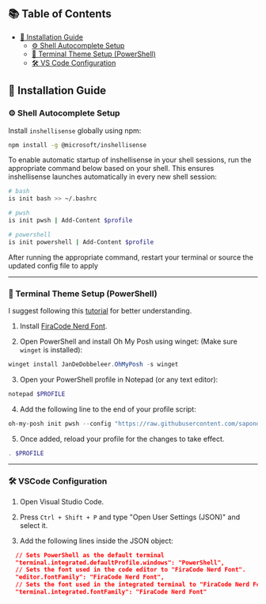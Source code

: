 ## 📚 Table of Contents

- [🚀 Installation Guide](#-installation-guide)
  - [⚙️ Shell Autocomplete Setup](#️-shell-autocomplete-setup)
  - [🎨 Terminal Theme Setup (PowerShell)](#-terminal-theme-setup-powershell)
  - [🛠 VS Code Configuration](#-vscode-configuration)

## 🚀 Installation Guide

### ⚙️ Shell Autocomplete Setup

Install `inshellisense` globally using npm:

```bash
npm install -g @microsoft/inshellisense
```

To enable automatic startup of inshellisense in your shell sessions, run the appropriate command below based on your shell. This ensures inshellisense launches automatically in every new shell session:

```bash
# bash
is init bash >> ~/.bashrc

# pwsh
is init pwsh | Add-Content $profile

# powershell
is init powershell | Add-Content $profile
```

After running the appropriate command, restart your terminal or source the updated config file to apply

---

### 🎨 Terminal Theme Setup (PowerShell)

I suggest following this [tutorial](https://youtu.be/-G6GbXGo4wo?si=m5Bc-zAgRinTZ5he&t=312) for better understanding.

1. Install [FiraCode Nerd Font](https://github.com/ryanoasis/nerd-fonts/releases/download/v3.4.0/FiraCode.zip).

2. Open PowerShell and install Oh My Posh using winget: (Make sure `winget` is installed):

```powershell
winget install JanDeDobbeleer.OhMyPosh -s winget
```

3. Open your PowerShell profile in Notepad (or any text editor):

```powershell
notepad $PROFILE
```

4. Add the following line to the end of your profile script:

```powershell
oh-my-posh init pwsh --config "https://raw.githubusercontent.com/sapondanaisriwan/beautiful-terminal/refs/heads/main/adashima.omp.json" | Invoke-Expression
```

5. Once added, reload your profile for the changes to take effect.

```powershell
. $PROFILE
```

---

### 🛠 VSCode Configuration

1. Open Visual Studio Code.

2. Press `Ctrl + Shift + P` and type "Open User Settings (JSON)" and select it.

3. Add the following lines inside the JSON object:

```json
  // Sets PowerShell as the default terminal
  "terminal.integrated.defaultProfile.windows": "PowerShell",
  // Sets the font used in the code editor to "FiraCode Nerd Font".
  "editor.fontFamily": "FiraCode Nerd Font",
  // Sets the font used in the integrated terminal to "FiraCode Nerd Font".
  "terminal.integrated.fontFamily": "FiraCode Nerd Font"
```
